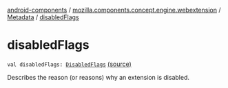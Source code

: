 [android-components](../../index.md) / [mozilla.components.concept.engine.webextension](../index.md) / [Metadata](index.md) / [disabledFlags](./disabled-flags.md)

# disabledFlags

`val disabledFlags: `[`DisabledFlags`](../-disabled-flags/index.md) [(source)](https://github.com/mozilla-mobile/android-components/blob/master/components/concept/engine/src/main/java/mozilla/components/concept/engine/webextension/WebExtension.kt#L381)

Describes the reason (or reasons) why an extension is disabled.

